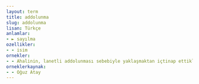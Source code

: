 ```yaml
---
layout: term
title: addolunma
slug: addolunma
lisan: Türkçe
anlamlar:
- ► sayılma
ozellikler:
- - isim
ornekler:
- - Ahalinin, lanetli addolunması sebebiyle yaklaşmaktan içtinap ettikleri bu harap binada çoban Lotriye yaşar.
orneklerkaynak:
- - Oğuz Atay
---
```

